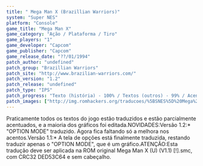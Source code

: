 ```yaml
---
title: " Mega Man X (Brazillian Warriors)"
system: "Super NES"
platform: "Console"
game_title: "Mega Man X"
game_category: "Ação / Plataforma / Tiro"
game_players: "1"
game_developer: "Capcom"
game_publisher: "Capcom"
game_release_date: "??/01/1994"
patch_author: "undefined"
patch_group: "Brazillian Warriors"
patch_site: "http://www.brazilian-warriors.com/"
patch_version: "1.2"
patch_release: "undefined"
patch_type: "IPS"
patch_progress: "Texto (história) - 100% / Textos (outros) - 99% / Acentos - 98% / Gráficos - 90% / Revisão"
patch_images: ["http://img.romhackers.org/traducoes/%5BSNES%5D%20Mega%20Man%20X%20-%20Brazillian%20Warriors%20-%201.png","http://img.romhackers.org/traducoes/%5BSNES%5D%20Mega%20Man%20X%20-%20Brazillian%20Warriors%20-%202.png","http://img.romhackers.org/traducoes/%5BSNES%5D%20Mega%20Man%20X%20-%20Brazillian%20Warriors%20-%203.png"]
---
```

Praticamente todos os textos do jogo estão traduzidos e estão parcialmente acentuados, e a maioria dos gráficos foi editada.NOVIDADES:Versão 1.2:* "OPTION MODE" traduzido. Agora fica faltando só a melhora nos acentos.Versão 1.1:* A tela de opções está finalmente traduzida, restando traduzir apenas o "OPTION MODE", que é um gráfico.ATENÇÃO:Esta tradução deve ser aplicada na ROM original Mega Man X (U) (V1.1) [!].smc, com CRC32 DED53C64 e sem cabeçalho.
